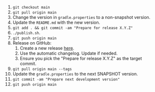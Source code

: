 1. `git checkout main`
2. `git pull origin main`
3. Change the version in `gradle.properties` to a non-snapshot version.
4. Update the `README.md` with the new version.
5. `git add . && git commit -am "Prepare for release X.Y.Z"`
6. `./publish.sh`.
7. `git push origin main`
8. Release on GitHub:
    1. Create a new release [here](https://github.com/ansman/sonatype-publish-fix/releases/new).
    2. Use the automatic changelog. Update if needed.
    3. Ensure you pick the "Prepare for release X.Y.Z" as the target commit.
9. `git pull origin main --tags`
10. Update the `gradle.properties` to the next SNAPSHOT version.
11. `git commit -am "Prepare next development version"`
12. `git push origin main`
